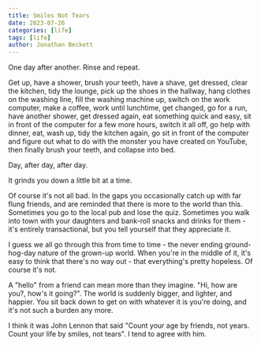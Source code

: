 ```yaml
---
title: Smiles Not Tears
date: 2023-07-26
categories: [life]
tags: [life]
author: Jonathan Beckett
---
```


One day after another. Rinse and repeat.

Get up, have a shower, brush your teeth, have a shave, get dressed, clear the kitchen, tidy the lounge, pick up the shoes in the hallway, hang clothes on the washing line, fill the washing machine up, switch on the work computer, make a coffee, work until lunchtime, get changed, go for a run, have another shower, get dressed again, eat something quick and easy, sit in front of the computer for a few more hours, switch it all off, go help with dinner, eat, wash up, tidy the kitchen again, go sit in front of the computer and figure out what to do with the monster you have created on YouTube, then finally brush your teeth, and collapse into bed.

Day, after day, after day.

It grinds you down a little bit at a time.

Of course it's not all bad. In the gaps you occasionally catch up with far flung friends, and are reminded that there is more to the world than this. Sometimes you go to the local pub and lose the quiz. Sometimes you walk into town with your daughters and bank-roll snacks and drinks for them - it's entirely transactional, but you tell yourself that they appreciate it.

I guess we all go through this from time to time - the never ending ground-hog-day nature of the grown-up world. When you're in the middle of it, it's easy to think that there's no way out - that everything's pretty hopeless. Of course it's not.

A "hello" from a friend can mean more than they imagine. "Hi, how are you?, how's it going?". The world is suddenly bigger, and lighter, and happier. You sit back down to get on with whatever it is you're doing, and it's not such a burden any more.

I think it was John Lennon that said "Count your age by friends, not years. Count your life by smiles, not tears". I tend to agree with him.